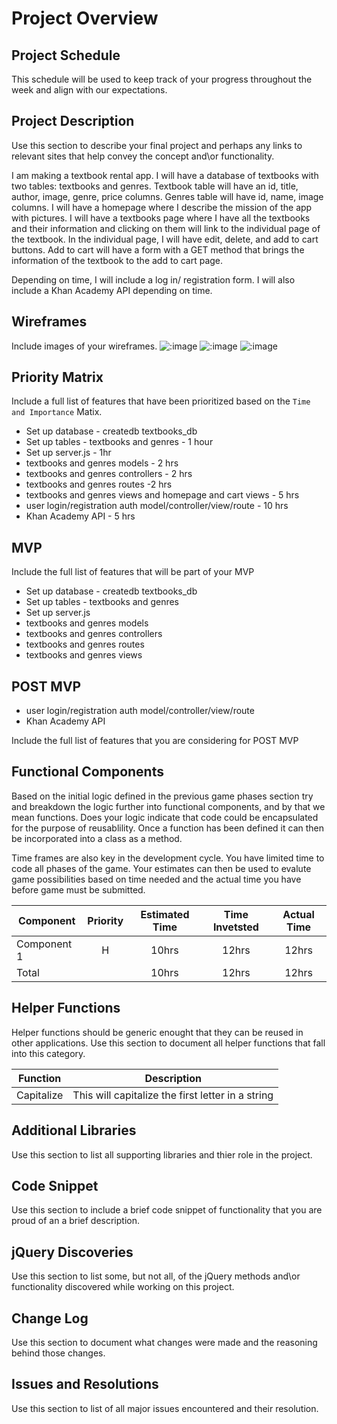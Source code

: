 # Project Overview

## Project Schedule

This schedule will be used to keep track of your progress throughout the week and align with our expectations.  


## Project Description

Use this section to describe your final project and perhaps any links to relevant sites that help convey the concept and\or functionality.

I am making a textbook rental app. I will have a database of textbooks with two tables: textbooks and genres. Textbook table will have an id,
title, author, image, genre, price columns. Genres table will have id, name, image columns. I will have a homepage where I describe
the mission of the app with pictures. I will have a textbooks page where I have all the textbooks and their information and clicking on them will link
to the individual page of the textbook. In the individual page, I will have edit, delete, and add to cart buttons. Add to cart will have a form 
with a GET method that brings the information of the textbook to the add to cart page. 

Depending on time, I will include a log in/ registration form. I will also include a Khan Academy API depending on time. 


## Wireframes

Include images of your wireframes. 
![:image](https://github.com/xshirl/textbookapp/blob/master/images/wireframe1.jpg)
![:image](https://github.com/xshirl/textbookapp/blob/master/images/wireframe2.jpg)
![:image](https://github.com/xshirl/textbookapp/blob/master/images/wireframe3.jpg)

## Priority Matrix

Include a full list of features that have been prioritized based on the `Time and Importance` Matix.  

- Set up database - createdb textbooks_db  
- Set up tables - textbooks and genres - 1 hour
- Set up server.js - 1hr
- textbooks and genres models - 2 hrs
- textbooks and genres controllers - 2 hrs
- textbooks and genres routes -2 hrs
- textbooks and genres views and homepage and cart views - 5 hrs
- user login/registration auth model/controller/view/route - 10 hrs
- Khan Academy API - 5 hrs

## MVP 

Include the full list of features that will be part of your MVP 

- Set up database - createdb textbooks_db
- Set up tables - textbooks and genres
- Set up server.js 
- textbooks and genres models
- textbooks and genres controllers
- textbooks and genres routes
- textbooks and genres views

## POST MVP
- user login/registration auth model/controller/view/route
- Khan Academy API 

Include the full list of features that you are considering for POST MVP
## Functional Components
 

Based on the initial logic defined in the previous game phases section try and breakdown the logic further into functional components, and by that we mean functions.  Does your logic indicate that code could be encapsulated for the purpose of reusablility.  Once a function has been defined it can then be incorporated into a class as a method. 

Time frames are also key in the development cycle.  You have limited time to code all phases of the game.  Your estimates can then be used to evalute game possibilities based on time needed and the actual time you have before game must be submitted. 

| Component | Priority | Estimated Time | Time Invetsted | Actual Time |
| --- | :---: |  :---: | :---: | :---: |
| Component 1 | H | 10hrs| 12hrs | 12hrs |
| Total |  | 10hrs| 12hrs | 12hrs |

## Helper Functions
Helper functions should be generic enought that they can be reused in other applications. Use this section to document all helper functions that fall into this category.

| Function | Description | 
| --- | :---: |  
| Capitalize | This will capitalize the first letter in a string | 

## Additional Libraries
 Use this section to list all supporting libraries and thier role in the project. 

## Code Snippet

Use this section to include a brief code snippet of functionality that you are proud of an a brief description.  

## jQuery Discoveries
 Use this section to list some, but not all, of the jQuery methods and\or functionality discovered while working on this project.

## Change Log
 Use this section to document what changes were made and the reasoning behind those changes.  

## Issues and Resolutions
 Use this section to list of all major issues encountered and their resolution.

